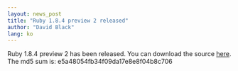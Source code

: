 ```yaml
---
layout: news_post
title: "Ruby 1.8.4 preview 2 released"
author: "David Black"
lang: ko
---
```


Ruby 1.8.4 preview 2 has been released. You can download the source
[here][1]. The md5 sum is: e5a48054fb34f09da17e8e8f04b8c706



[1]: https://cache.ruby-lang.org/pub/ruby/1.8/ruby-1.8.4-preview2.tar.gz

